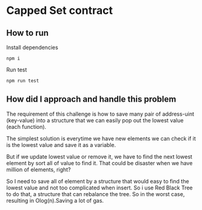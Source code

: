 # Capped Set contract

## How to run

Install dependencies

`npm i`

Run test

`npm run test`
## How did I approach and handle this problem
The requirement of this challenge is how to save many pair of address-uint (key-value) into a structure that we can easily pop out the lowest value (each function).

The simplest solution is everytime we have new elements we can check if it is the lowest value and save it as a variable.

But if we update lowest value or remove it, we have to find the next lowest element by sort all of value to find it. That could be disaster when we have million of elements, right? 

So I need to save all of element by a structure that would easy to find the lowest value and not too complicated when insert. So i use Red Black Tree to do that, a structure that can rebalance the tree. So in the worst case, resulting in Olog(n).Saving a lot of gas.
